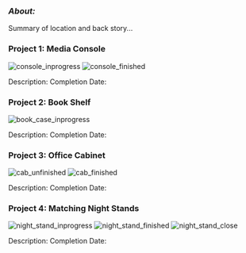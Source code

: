 ### _About:_
Summary of location and back story...

### **Project 1: Media Console**
![console_inprogress](https://github.com/Carson2001/Custom-Furniture/assets/154708874/842a3c14-5f28-404e-a6e3-21b896ef3681)
![console_finished](https://github.com/Carson2001/Custom-Furniture/assets/154708874/daea4419-5bfd-49e5-885c-b7bb9a5dc757)

Description: 
Completion Date:

### **Project 2: Book Shelf**
![book_case_inprogress](https://github.com/Carson2001/Custom-Furniture/assets/154708874/776f8b7d-0568-485c-9b51-6e00b970c585)

Description: 
Completion Date:

### **Project 3: Office Cabinet**
![cab_unfinished](https://github.com/Carson2001/Custom-Furniture/assets/154708874/dbad4238-0012-4051-84f8-94f1a4276a8c)
![cab_finished](https://github.com/Carson2001/Custom-Furniture/assets/154708874/864a1e6e-d3df-4912-bc9c-7fb31605f447)

Description: 
Completion Date:

### **Project 4: Matching Night Stands**
![night_stand_inprogress](https://github.com/Carson2001/Custom-Furniture/assets/154708874/37ccb073-4d68-4d24-a730-18674bedcca2)
![night_stand_finished](https://github.com/Carson2001/Custom-Furniture/assets/154708874/dd8d9057-a785-42d0-a262-64a8a3a26766)
![night_stand_close](https://github.com/Carson2001/Custom-Furniture/assets/154708874/2765cfb9-9204-4347-892f-8ce6edc28575)

Description: 
Completion Date:
